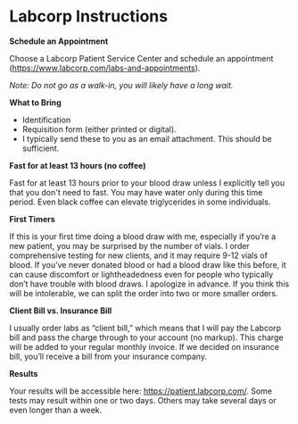 # Labcorp Instructions

**Schedule an Appointment**

Choose a Labcorp Patient Service Center and schedule an appointment (https://www.labcorp.com/labs-and-appointments).

*Note: Do not go as a walk-in, you will likely have a long wait.*

**What to Bring**
- Identification
- Requisition form (either printed or digital).
- I typically send these to you as an email attachment. This should be sufficient.

**Fast for at least 13 hours (no coffee)**

Fast for at least 13 hours prior to your blood draw unless I explicitly tell you that you don't need to fast. You may have water only during this time period. Even black coffee can elevate triglycerides in some individuals.

**First Timers**

If this is your first time doing a blood draw with me, especially if you’re a new patient, you may be surprised by the number of vials. I order comprehensive testing for new clients, and it may require 9-12 vials of blood. If you’ve never donated blood or had a blood draw like this before, it can cause discomfort or lightheadedness even for people who typically don’t have trouble with blood draws. I apologize in advance. If you think this will be intolerable, we can split the order into two or more smaller orders.

**Client Bill vs. Insurance Bill**

I usually order labs as “client bill,” which means that I will pay the Labcorp bill and pass the charge through to your account (no markup). This charge will be added to your regular monthly invoice. If we decided on insurance bill, you’ll receive a bill from your insurance company.

**Results**

Your results will be accessible here: https://patient.labcorp.com/. Some tests may result within one or two days. Others may take several days or even longer than a week.